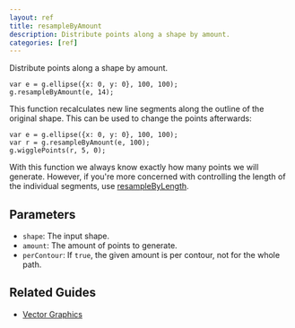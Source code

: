 ```yaml
---
layout: ref
title: resampleByAmount
description: Distribute points along a shape by amount.
categories: [ref]
---
```

Distribute points along a shape by amount.

    var e = g.ellipse({x: 0, y: 0}, 100, 100);
    g.resampleByAmount(e, 14);

This function recalculates new line segments along the outline of the original shape. This can be used to change the points afterwards:

    var e = g.ellipse({x: 0, y: 0}, 100, 100);
    var r = g.resampleByAmount(e, 100);
    g.wigglePoints(r, 5, 0);

With this function we always know exactly how many points we will generate. However, if you're more concerned with controlling the length of the individual segments, use [resampleByLength](resampleByLength.html).

## Parameters
- `shape`: The input shape.
- `amount`: The amount of points to generate.
- `perContour`: If `true`, the given amount is per contour, not for the whole path.

## Related Guides
- [Vector Graphics](../guide/vector.html)
